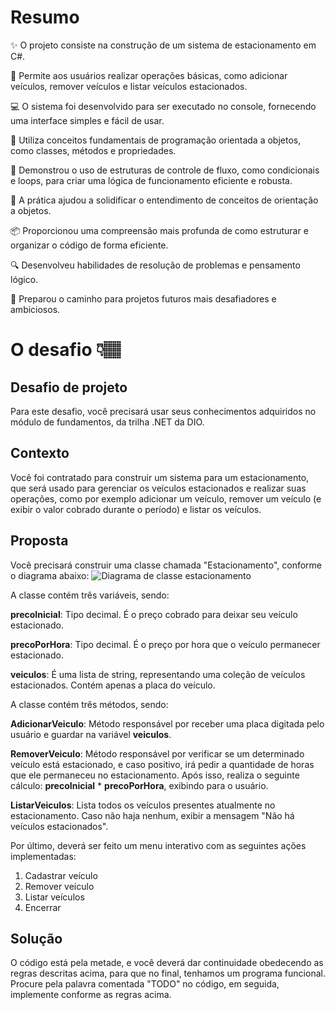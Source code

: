 # Resumo 
✨ O projeto consiste na construção de um sistema de estacionamento em C#.

🚗 Permite aos usuários realizar operações básicas, como adicionar veículos, remover veículos e listar veículos estacionados.

💻 O sistema foi desenvolvido para ser executado no console, fornecendo uma interface simples e fácil de usar.

🧱 Utiliza conceitos fundamentais de programação orientada a objetos, como classes, métodos e propriedades.

🔄 Demonstrou o uso de estruturas de controle de fluxo, como condicionais e loops, para criar uma lógica de funcionamento eficiente e robusta.

🧠 A prática ajudou a solidificar o entendimento de conceitos de orientação a objetos.

📦 Proporcionou uma compreensão mais profunda de como estruturar e organizar o código de forma eficiente.

🔍 Desenvolveu habilidades de resolução de problemas e pensamento lógico.

🚀 Preparou o caminho para projetos futuros mais desafiadores e ambiciosos.


# O desafio 👇🏽

## Desafio de projeto
Para este desafio, você precisará usar seus conhecimentos adquiridos no módulo de fundamentos, da trilha .NET da DIO.

## Contexto
Você foi contratado para construir um sistema para um estacionamento, que será usado para gerenciar os veículos estacionados e realizar suas operações, como por exemplo adicionar um veículo, remover um veículo (e exibir o valor cobrado durante o período) e listar os veículos.

## Proposta
Você precisará construir uma classe chamada "Estacionamento", conforme o diagrama abaixo:
![Diagrama de classe estacionamento](diagrama_classe_estacionamento.png)

A classe contém três variáveis, sendo:

**precoInicial**: Tipo decimal. É o preço cobrado para deixar seu veículo estacionado.

**precoPorHora**: Tipo decimal. É o preço por hora que o veículo permanecer estacionado.

**veiculos**: É uma lista de string, representando uma coleção de veículos estacionados. Contém apenas a placa do veículo.

A classe contém três métodos, sendo:

**AdicionarVeiculo**: Método responsável por receber uma placa digitada pelo usuário e guardar na variável **veiculos**.

**RemoverVeiculo**: Método responsável por verificar se um determinado veículo está estacionado, e caso positivo, irá pedir a quantidade de horas que ele permaneceu no estacionamento. Após isso, realiza o seguinte cálculo: **precoInicial** * **precoPorHora**, exibindo para o usuário.

**ListarVeiculos**: Lista todos os veículos presentes atualmente no estacionamento. Caso não haja nenhum, exibir a mensagem "Não há veículos estacionados".

Por último, deverá ser feito um menu interativo com as seguintes ações implementadas:
1. Cadastrar veículo
2. Remover veículo
3. Listar veículos
4. Encerrar


## Solução
O código está pela metade, e você deverá dar continuidade obedecendo as regras descritas acima, para que no final, tenhamos um programa funcional. Procure pela palavra comentada "TODO" no código, em seguida, implemente conforme as regras acima.
